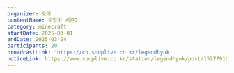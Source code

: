 ```yaml
---
organizer: 오아
contentName: 오함마 시즌2
category: minecraft
startDate: 2025-03-01
endDate: 2025-03-04
participants: 20
broadcastLink: 'https://ch.sooplive.co.kr/legendhyuk'
noticeLink: https://www.sooplive.co.kr/station/legendhyuk/post/152779195
---
```


